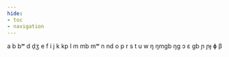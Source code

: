 ```yaml
---
hide:
- toc
- navigation
---
```

a
b
bʷ
d
d̠ʒ
e
f
i
j
k
kp
l
m
mb
mʷ
n
nd
o
p
r
s
t
u
w
ŋ
ŋmɡb
ŋɡ
ɔ
ɛ
ɡb
ɲ
ɲɟ
ɸ
β
